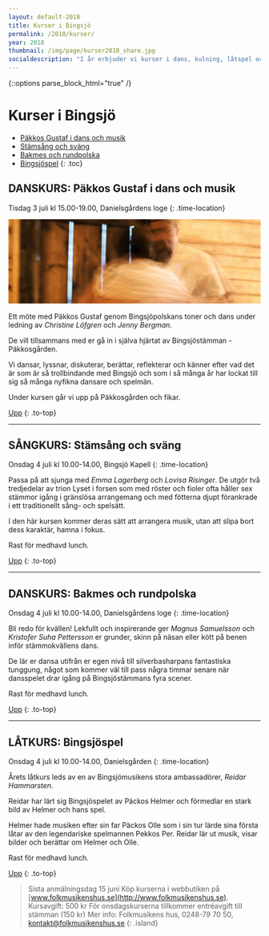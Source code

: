 ```yaml
---
layout: default-2018
title: Kurser i Bingsjö
permalink: /2018/kurser/
year: 2018
thumbnail: /img/page/kurser2018_share.jpg
socialdescription: "I år erbjuder vi kurser i dans, kulning, låtspel och kohornblåsning. Läs om kurserna och anmäl dig senast 15 juni."
---
```

{::options parse_block_html="true" /}
<div class="glacier">

# Kurser i Bingsjö

- [Päkkos Gustaf i dans och musik](#danskurs-pkkos-gustaf-i-dans-och-musik)
- [Stämsång och sväng](#sngkurs-stmsng-och-svng)
- [Bakmes och rundpolska](#danskurs-bakmes-och-rundpolska)
- [Bingsjöspel](#ltkurs-bingsjspel)
{: .toc}


## DANSKURS: Päkkos Gustaf i dans och musik

Tisdag 3 juli kl 15.00-19.00,
Danielsgårdens loge
{: .time-location}

![](/img/page/danskurs_2016.jpg)

Ett möte med Päkkos Gustaf genom Bingsjöpolskans toner och dans under ledning av _Christine Löfgren_ och _Jenny Bergman_.

De vill tillsammans med er gå in i själva hjärtat av Bingsjöstämman - Päkkosgården.

Vi dansar, lyssnar, diskuterar, berättar, reflekterar och känner efter vad det är som är så trollbindande med Bingsjö och som i så många år har lockat till sig så många nyfikna dansare och spelmän.

Under kursen går vi upp på Päkkosgården och fikar.


[Upp](#kurser-i-bingsj)
{: .to-top}

----

## SÅNGKURS: Stämsång och sväng

Onsdag 4 juli kl 10.00-14.00,
Bingsjö Kapell
{: .time-location}

Passa på att sjunga med _Emma Lagerberg_ och _Lovisa Risinger_. De utgör två tredjedelar av trion Lyset i forsen som med röster och fioler ofta håller sex stämmor igång i gränslösa arrangemang och med fötterna djupt förankrade i ett traditionellt sång- och spelsätt.

I den här kursen kommer deras sätt att arrangera musik, utan att slipa bort dess karaktär, hamna i fokus.

Rast för medhavd lunch.

[Upp](#kurser-i-bingsj)
{: .to-top}

----

## DANSKURS: Bakmes och rundpolska

Onsdag 4 juli kl 10.00-14.00,
Danielsgårdens loge
{: .time-location}


Bli redo för kvällen! Lekfullt och inspirerande ger _Magnus Samuelsson_ och _Kristofer Suha Pettersson_ er grunder, skinn på näsan eller kött på benen inför stämmokvällens dans.

De lär er dansa utifrån er egen nivå till silverbasharpans fantastiska tunggung, något som kommer väl till pass några timmar senare när dansspelet drar igång på Bingsjöstämmans fyra scener.

Rast för medhavd lunch.

[Upp](#kurser-i-bingsj)
{: .to-top}

----

## LÅTKURS: Bingsjöspel

Onsdag 4 juli kl 10.00-14.00,
Danielsgården
{: .time-location}

Årets låtkurs leds av en av Bingsjömusikens stora ambassadörer, _Reidar Hammarsten_.

Reidar har lärt sig Bingsjöspelet av Päckos Helmer och förmedlar en stark bild av Helmer och hans spel.

Helmer hade musiken efter sin far Päckos Olle som i sin tur lärde sina första låtar av den legendariske spelmannen Pekkos Per. Reidar lär ut musik, visar bilder och berättar om Helmer och Olle.

Rast för medhavd lunch.

[Upp](#kurser-i-bingsj)
{: .to-top}


>Sista anmälningsdag 15 juni
>Köp kurserna i webbutiken på [www.folkmusikenshus.se](http://www.folkmusikenshus.se).
>Kursavgift: 500 kr
>För onsdagskurserna tillkommer entréavgift till stämman (150 kr)
>Mer info: Folkmusikens hus, 0248-79 70 50, [kontakt@folkmusikenshus.se](mailto:kontakt@folkmusikenshus.se)
{: .island}


</div>
